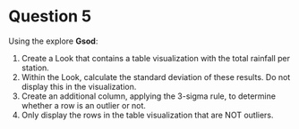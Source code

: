 # Question 5

Using the explore **Gsod**:

1. Create a Look that contains a table visualization with the total rainfall per station.
2. Within the Look, calculate the standard deviation of these results. Do not display this in the visualization.
3. Create an additional column, applying the 3-sigma rule, to determine whether a row is an outlier or not.
4. Only display the rows in the table visualization that are NOT outliers.
